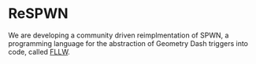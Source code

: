 # ReSPWN
We are developing a community driven reimplmentation of SPWN, a programming language for the abstraction of Geometry Dash triggers into code, called [FLLW](https://github.com/GDSPWN/FLLW).  
